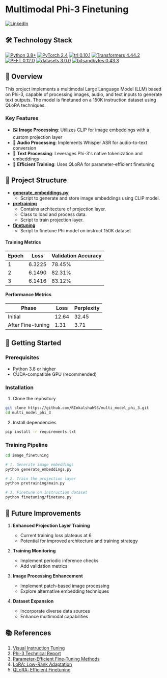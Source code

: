 # Multimodal Phi-3 Finetuning

[![LinkedIn][linkedin-shield]][linkedin-url]

## 🛠️ Technology Stack
[![Python 3.8+](https://img.shields.io/badge/python-3.8+-blue.svg)](https://www.python.org/downloads/release/python-380/)
[![PyTorch 2.4](https://img.shields.io/badge/torch-v2.4-brightgreen)](https://pytorch.org/docs/stable/index.html)
[![trl 0.10.1](https://img.shields.io/badge/trl-v0.10.1-violet)](https://huggingface.co/docs/trl/index)
[![Transformers 4.44.2](https://img.shields.io/badge/transformers-v4.44.2-red)](https://huggingface.co/docs/transformers/index)
[![PEFT 0.12.0](https://img.shields.io/badge/peft-v0.12.0-lightblue)](https://huggingface.co/docs/peft/index)
[![datasets 3.0.0](https://img.shields.io/badge/datasets-v2.15.0-orange)](https://huggingface.co/docs/datasets/index)
[![bitsandbytes 0.43.3](https://img.shields.io/badge/bitsandbytes-v0.43.3-green)](https://huggingface.co/blog/hf-bitsandbytes-integration)

## 📝 Overview
This project implements a multimodal Large Language Model (LLM) based on Phi-3, capable of processing images, audio, and text inputs to generate text outputs. The model is finetuned on a 150K instruction dataset using QLoRA techniques.

### Key Features
- 🖼️ **Image Processing**: Utilizes CLIP for image embeddings with a custom projection layer
- 🎵 **Audio Processing**: Implements Whisper ASR for audio-to-text conversion
- 📝 **Text Processing**: Leverages Phi-3's native tokenization and embeddings
- 🚀 **Efficient Training**: Uses QLoRA for parameter-efficient finetuning

## 📂 Project Structure
- [**generate_embeddings.py**](generate_embeddings.py)
    - Script to generate and store image embeddings using CLIP model.
- [**pretraining**](image_funetuning/pretraining/main.py)
    - Contains architecture of projection layer.
    - Class to load and process data.
    - Script to train projection layer.
- [**finetuning**](image_funetuning/finetuning/finetune.py)
    - Script to finetune Phi model on instruct 150K dataset

#### Training Metrics
| Epoch | Loss    | Validation Accuracy |
|-------|---------|-------------------|
| 1     | 6.3225  | 78.45%           |
| 2     | 6.1490  | 82.31%           |
| 3     | 6.1416  | 83.12%           |

#### Performance Metrics
| Phase           | Loss  | Perplexity |
|-----------------|-------|------------|
| Initial         | 12.64 | 32.45     |
| After Fine-tuning| 1.31 | 3.71      |

## 🚀 Getting Started

### Prerequisites
- Python 3.8 or higher
- CUDA-compatible GPU (recommended)

### Installation
1. Clone the repository
```bash
git clone https://github.com/RInkalshah93/multi_model_phi_3.git 
cd multi_model_phi_3
```

2. Install dependencies
```bash
pip install -r requirements.txt
```

### Training Pipeline
```bash
cd image_finetuning

# 1. Generate image embeddings
python generate_embeddings.py

# 2. Train the projection layer
python pretraining/main.py

# 3. Finetune on instruction dataset
python finetuning/finetune.py
```

## 🔄 Future Improvements
1. **Enhanced Projection Layer Training**
   - Current training loss plateaus at 6
   - Potential for improved architecture and training strategy

2. **Training Monitoring**
   - Implement periodic inference checks
   - Add validation metrics

3. **Image Processing Enhancement**
   - Implement patch-based image processing
   - Explore alternative embedding techniques

4. **Dataset Expansion**
   - Incorporate diverse data sources
   - Enhance multimodal capabilities

## 📚 References
1. [Visual Instruction Tuning](https://arxiv.org/pdf/2304.08485)
2. [Phi-3 Technical Report](https://arxiv.org/pdf/2404.14219)
3. [Parameter-Efficient Fine-Tuning Methods](https://arxiv.org/pdf/2312.12148)
4. [LoRA: Low-Rank Adaptation](https://arxiv.org/pdf/2106.09685)
5. [QLoRA: Efficient Finetuning](https://arxiv.org/pdf/2305.14314)

[linkedin-shield]: https://img.shields.io/badge/-LinkedIn-black.svg?style=for-the-badge&logo=linkedin&colorB=555
[linkedin-url]: www.linkedin.com/in/rinkalkumar4
